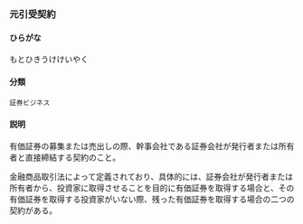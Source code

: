 <div style="display:none;">

## [あ行](securities-terms?id=あ行)
## [か行](securities-terms?id=か行)
## [さ行](securities-terms?id=さ行)
## [た行](securities-terms?id=た行)
## [な行](securities-terms?id=な行)
## [は行](securities-terms?id=は行)
## [ま行](securities-terms?id=ま行)

</div>

### 元引受契約

#### ひらがな

もとひきうけけいやく

#### 分類

`証券ビジネス`

#### 説明

有価証券の募集または売出しの際、幹事会社である証券会社が発行者または所有者と直接締結する契約のこと。
 
金融商品取引法によって定義されており、具体的には、証券会社が発行者または所有者から、投資家に取得させることを目的に有価証券を取得する場合と、その有価証券を取得する投資家がいない際、残った有価証券を取得する場合の二つの契約がある。

<div style="display:none;">

## [や行](securities-terms?id=や行)
## [ら行](securities-terms?id=ら行)
## [わ行](securities-terms?id=わ行)
## [英数字・記号](securities-terms?id=英数字・記号)

</div>

